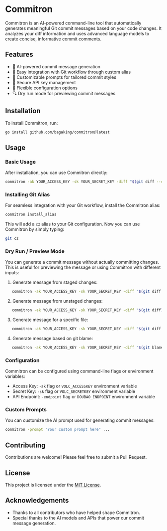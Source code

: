 # Commitron

Commitron is an AI-powered command-line tool that automatically generates 
meaningful Git commit messages based on your code changes. It analyzes your 
diff information and uses advanced language models to create concise, 
informative commit comments.

## Features

- 🤖 AI-powered commit message generation
- 🔗 Easy integration with Git workflow through custom alias
- 🎨 Customizable prompts for tailored commit styles
- 🔐 Secure API key management
- 🔧 Flexible configuration options
- 🔍 Dry run mode for previewing commit messages

## Installation

To install Commitron, run:

```bash
go install github.com/bagaking/commitron@latest
```

## Usage

### Basic Usage

After installation, you can use Commitron directly:

```bash
commitron -ak YOUR_ACCESS_KEY -sk YOUR_SECRET_KEY -diff "$(git diff --cached)"
```

### Installing Git Alias

For seamless integration with your Git workflow, install the Commitron alias:

```bash
commitron install_alias
```

This will add a `cz` alias to your Git configuration. Now you can use Commitron by simply typing:

```bash
git cz
```

### Dry Run / Preview Mode

You can generate a commit message without actually committing changes. 
This is useful for previewing the message or using Commitron with different inputs:

1. Generate message from staged changes:
```bash
   commitron -ak YOUR_ACCESS_KEY -sk YOUR_SECRET_KEY -diff "$(git diff --cached)"
```

2. Generate message from unstaged changes:
```bash
   commitron -ak YOUR_ACCESS_KEY -sk YOUR_SECRET_KEY -diff "$(git diff)"
```

3. Generate message for a specific file:
```bash
   commitron -ak YOUR_ACCESS_KEY -sk YOUR_SECRET_KEY -diff "$(git diff HEAD -- path/to/your/file)"
```

4. Generate message based on git blame:
```bash
   commitron -ak YOUR_ACCESS_KEY -sk YOUR_SECRET_KEY -diff "$(git blame path/to/your/file)"
```

### Configuration

Commitron can be configured using command-line flags or environment variables:

- Access Key: `-ak` flag or `VOLC_ACCESSKEY` environment variable
- Secret Key: `-sk` flag or `VOLC_SECRETKEY` environment variable
- API Endpoint: `-endpoint` flag or `DOUBAO_ENDPOINT` environment variable

### Custom Prompts

You can customize the AI prompt used for generating commit messages:

```bash
commitron -prompt "Your custom prompt here" ...
```

## Contributing

Contributions are welcome! Please feel free to submit a Pull Request.

## License

This project is licensed under the [MIT License](LICENSE).

## Acknowledgements

- Thanks to all contributors who have helped shape Commitron.
- Special thanks to the AI models and APIs that power our commit message generation.